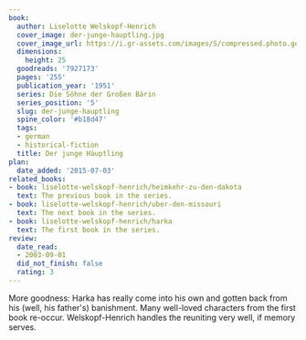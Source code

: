```yaml
---
book:
  author: Liselotte Welskopf-Henrich
  cover_image: der-junge-hauptling.jpg
  cover_image_url: https://i.gr-assets.com/images/S/compressed.photo.goodreads.com/books/1269778275l/7927173._SX98_.jpg
  dimensions:
    height: 25
  goodreads: '7927173'
  pages: '255'
  publication_year: '1951'
  series: Die Söhne der Großen Bärin
  series_position: '5'
  slug: der-junge-hauptling
  spine_color: '#b18d47'
  tags:
  - german
  - historical-fiction
  title: Der junge Häuptling
plan:
  date_added: '2015-07-03'
related_books:
- book: liselotte-welskopf-henrich/heimkehr-zu-den-dakota
  text: The previous book in the series.
- book: liselotte-welskopf-henrich/uber-den-missouri
  text: The next book in the series.
- book: liselotte-welskopf-henrich/harka
  text: The first book in the series.
review:
  date_read:
  - 2003-09-01
  did_not_finish: false
  rating: 3
---
```


More goodness: Harka has really come into his own and gotten back from his (well, his father's) banishment. Many
well-loved characters from the first book re-occur. Welskopf-Henrich handles the reuniting very well, if memory serves.
